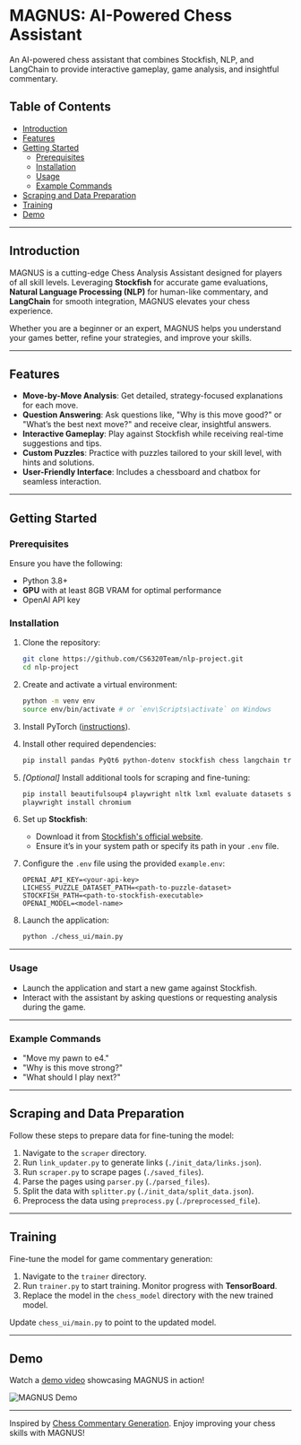 # MAGNUS: AI-Powered Chess Assistant

An AI-powered chess assistant that combines Stockfish, NLP, and LangChain to provide interactive gameplay, game
analysis, and insightful commentary.

## Table of Contents

- [Introduction](#introduction)
- [Features](#features)
- [Getting Started](#getting-started)
    - [Prerequisites](#prerequisites)
    - [Installation](#installation)
    - [Usage](#usage)
    - [Example Commands](#example-commands)
- [Scraping and Data Preparation](#scraping-and-data-preparation)
- [Training](#training)
- [Demo](#demo)

---

## Introduction

MAGNUS is a cutting-edge Chess Analysis Assistant designed for players of all skill levels. Leveraging **Stockfish** for
accurate game evaluations, **Natural Language Processing (NLP)** for human-like commentary, and **LangChain** for smooth
integration, MAGNUS elevates your chess experience.

Whether you are a beginner or an expert, MAGNUS helps you understand your games better, refine your strategies, and
improve your skills.

---

## Features

- **Move-by-Move Analysis**: Get detailed, strategy-focused explanations for each move.
- **Question Answering**: Ask questions like, "Why is this move good?" or "What’s the best next move?" and receive
  clear, insightful answers.
- **Interactive Gameplay**: Play against Stockfish while receiving real-time suggestions and tips.
- **Custom Puzzles**: Practice with puzzles tailored to your skill level, with hints and solutions.
- **User-Friendly Interface**: Includes a chessboard and chatbox for seamless interaction.

---

## Getting Started

### Prerequisites

Ensure you have the following:

- Python 3.8+
- **GPU** with at least 8GB VRAM for optimal performance
- OpenAI API key

### Installation

1. Clone the repository:
    ```bash
    git clone https://github.com/CS6320Team/nlp-project.git
    cd nlp-project
    ```

2. Create and activate a virtual environment:
    ```bash
    python -m venv env
    source env/bin/activate # or `env\Scripts\activate` on Windows
    ```

3. Install PyTorch ([instructions](https://pytorch.org/get-started/locally/)).

4. Install other required dependencies:
    ```bash
    pip install pandas PyQt6 python-dotenv stockfish chess langchain transformers zstandard
    ```

5. _\[Optional\]_ Install additional tools for scraping and fine-tuning:
    ```bash
    pip install beautifulsoup4 playwright nltk lxml evaluate datasets sentencepiece rouge-score absl-py protobuf tensorboard
    playwright install chromium
    ```

6. Set up **Stockfish**:
    - Download it from [Stockfish's official website](https://stockfishchess.org/download/).
    - Ensure it’s in your system path or specify its path in your `.env` file.

7. Configure the `.env` file using the provided `example.env`:
    ```plaintext
    OPENAI_API_KEY=<your-api-key>
    LICHESS_PUZZLE_DATASET_PATH=<path-to-puzzle-dataset>
    STOCKFISH_PATH=<path-to-stockfish-executable>
    OPENAI_MODEL=<model-name>
    ```

8. Launch the application:
    ```bash
    python ./chess_ui/main.py
    ```

---

### Usage

- Launch the application and start a new game against Stockfish.
- Interact with the assistant by asking questions or requesting analysis during the game.

---

### Example Commands

- "Move my pawn to e4."
- "Why is this move strong?"
- "What should I play next?"

---

## Scraping and Data Preparation

Follow these steps to prepare data for fine-tuning the model:

1. Navigate to the `scraper` directory.
2. Run `link_updater.py` to generate links (`./init_data/links.json`).
3. Run `scraper.py` to scrape pages (`./saved_files`).
4. Parse the pages using `parser.py` (`./parsed_files`).
5. Split the data with `splitter.py` (`./init_data/split_data.json`).
6. Preprocess the data using `preprocess.py` (`./preprocessed_file`).

---

## Training

Fine-tune the model for game commentary generation:

1. Navigate to the `trainer` directory.
2. Run `trainer.py` to start training. Monitor progress with **TensorBoard**.
3. Replace the model in the `chess_model` directory with the new trained model.

Update `chess_ui/main.py` to point to the updated model.

---

## Demo

Watch a [demo video](https://www.youtube.com/watch?v=BqDGz8EystM) showcasing MAGNUS in action!

![MAGNUS Demo](https://img.youtube.com/vi/BqDGz8EystM/0.jpg)

---

Inspired by [Chess Commentary Generation](https://github.com/harsh19/ChessCommentaryGeneration). Enjoy improving your
chess skills with MAGNUS!
